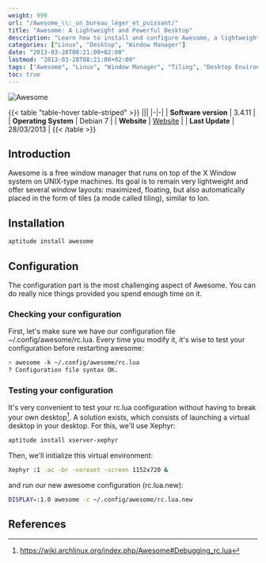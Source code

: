 ```yaml
---
weight: 999
url: "/Awesome_\\:_un_bureau_léger_et_puissant/"
title: "Awesome: A Lightweight and Powerful Desktop"
description: "Learn how to install and configure Awesome, a lightweight and powerful tiling window manager for Linux."
categories: ["Linux", "Desktop", "Window Manager"]
date: "2013-03-28T08:21:00+02:00"
lastmod: "2013-03-28T08:21:00+02:00"
tags: ["Awesome", "Linux", "Window Manager", "Tiling", "Desktop Environment"]
toc: true
---
```


![Awesome](/images/awesome_logo.avif)

{{< table "table-hover table-striped" >}}
|||
|-|-|
| **Software version** | 3.4.11 |
| **Operating System** | Debian 7 |
| **Website** | [Website](https://awesome.naquadah.org) |
| **Last Update** | 28/03/2013 |
{{< /table >}}

## Introduction

Awesome is a free window manager that runs on top of the X Window system on UNIX-type machines. Its goal is to remain very lightweight and offer several window layouts: maximized, floating, but also automatically placed in the form of tiles (a mode called tiling), similar to Ion.

## Installation

```bash
aptitude install awesome
```

## Configuration

The configuration part is the most challenging aspect of Awesome. You can do really nice things provided you spend enough time on it.

### Checking your configuration

First, let's make sure we have our configuration file ~/.config/awesome/rc.lua. Every time you modify it, it's wise to test your configuration before restarting awesome:

```bash
> awesome -k ~/.config/awesome/rc.lua
? Configuration file syntax OK.
```

### Testing your configuration

It's very convenient to test your rc.lua configuration without having to break your own desktop[^1]. A solution exists, which consists of launching a virtual desktop in your desktop. For this, we'll use Xephyr:

```bash
aptitude install xserver-xephyr
```

Then, we'll initialize this virtual environment:

```bash
Xephyr :1 -ac -br -noreset -screen 1152x720 &
```

and run our new awesome configuration (rc.lua.new):

```bash
DISPLAY=:1.0 awesome -c ~/.config/awesome/rc.lua.new
```

## References

[^1]: https://wiki.archlinux.org/index.php/Awesome#Debugging_rc.lua
